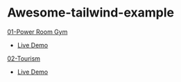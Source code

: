 # Awesome-tailwind-example

[01-Power Room Gym](https://github.com/Akash52/Awesome-tailwind-example/tree/master/01-Power%20Room%20Gym)
- [Live Demo](https://naughty-cray-767d32.netlify.app/)

[02-Tourism](https://github.com/Akash52/Awesome-tailwind-example/tree/master/01-Power%20Room%20Gym)
- [Live Demo](https://explorworld.netlify.app/)



